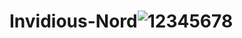 # Invidious-Nord![12345678](https://user-images.githubusercontent.com/118688422/202924580-948c7fc4-6d88-405b-aad2-23279f5abe74.jpg)
